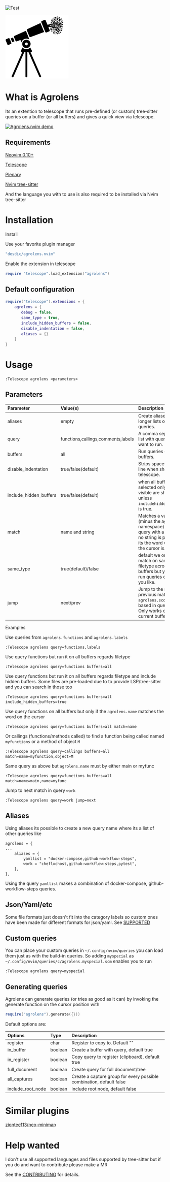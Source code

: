 ![Test](https://github.com/desdic/agrolens.nvim/actions/workflows/ci.yml/badge.svg)

![Agrolens](media/agrolens.png "Agrolens")

# What is Agrolens

Its an extention to telescope that runs pre-defined (or custom) tree-sitter queries on a buffer (or all buffers) and gives a quick view via telescope.

[![Agrolens.nvim demo](http://img.youtube.com/vi/qPXj1Egi64Y/0.jpg)](http://www.youtube.com/watch?v=qPXj1Egi64Y "Agrolens.nvim demo")


## Requirements

[Neovim 0.10+](https://github.com/neovim/neovim)

[Telescope](https://github.com/nvim-telescope/telescope.nvim)

[Plenary](https://github.com/nvim-lua/plenary.nvim)

[Nvim tree-sitter](https://github.com/nvim-treesitter/nvim-treesitter)

And the language you with to use is also required to be installed via Nvim tree-sitter

# Installation

Install 

Use your favorite plugin manager

```lua
"desdic/agrolens.nvim"
```

Enable the extension in telescope

```lua
require "telescope".load_extension("agrolens")
```

## Default configuration

```lua
require("telescope").extensions = {
    agrolens = {
       debug = false,
       same_type = true,
       include_hidden_buffers = false,
       disable_indentation = false,
       aliases = {}
    }
}
```

# Usage

```
:Telescope agrolens <parameters>
```

## Parameters

| Parameter | Value(s) | Description |
| :-- | :--| :---------- |
| aliases | empty | Create aliases for longer lists of queries. |
| query | functions,callings,comments,labels | A comma seperated list with queries you want to run. |
| buffers | all | Run queries on all buffers. | 
| disable_indentation | true/false(default) | Strips spaces from line when showing in telescope. |
| include_hidden_buffers | true/false(default) | when all buffers are selected only the visible are shown unless `includehiddenbuffers` is true. |
| match | name and string | Matches a variable (minus the agrolens namespace) from the query with a string. If no string is provided its the word where the cursor is. |
| same_type | true(default)/false | default we only match on same filetype across buffers but you can run queries on all if you like. |
| jump | next/prev | Jump to the next or previous match of `agrolens.scope` based in query input. Only works on current buffer. |


Examples

Use queries from `agrolens.functions` and `agrolens.labels`
```
:Telescope agrolens query=functions,labels
```

Use query functions but run it on all buffers regards filetype
```
:Telescope agrolens query=functions buffers=all
```

Use query functions but run it on all buffers regards filetype and include hidden buffers. Some files are pre-loaded
due to to provide LSP/tree-sitter and you can search in those too
```
:Telescope agrolens query=functions buffers=all include_hidden_buffers=true
```

Use query functions on all buffers but only if the `agrolens.name` matches the word on the cursor
```
:Telescope agrolens query=functions buffers=all match=name
```

Or callings (functions/methods called) to find a function being called named `myfunctions` or a method of object `M`
```
:Telescope agrolens query=callings buffers=all match=name=myfunction,object=M
```

Same query as above but `agrolens.name` must by either main or myfunc
```
:Telescope agrolens query=functions buffers=all match=name=main,name=myfunc
```

Jump to next match in query `work`

```
:Telescope agrolens query=work jump=next
```

## Aliases

Using aliases its possible to create a new query name where its a list of other queries like

```
agrolens = {
...
    aliases = {
        yamllist = "docker-compose,github-workflow-steps",
        work = "cheflxchost,github-workflow-steps,pytest",
    },
},
```

Using the query `yamllist` makes a combination of docker-compose, github-workflow-steps queries.

## Json/Yaml/etc

Some file formats just doesn't fit into the category labels so custom ones have been made for different formats for json/yaml. See  [SUPPORTED](SUPPORTED.md)

## Custom queries

You can place your custom queries in `~/.config/nvim/queries` you can load them just as with the build-in queries. So adding `myspecial` as `~/.config/nvim/queries/c/agrolens.myspecial.scm` enables you to run

```
:Telescope agrolens query=myspecial
```

## Generating queries

Agrolens can generate queries (or tries as good as it can) by invoking the generate function on the cursor position with

```lua
require("agrolens").generate({}))
```

Default options are:

| Options | Type | Description |
| :-- | :-- | :---------- |
| register | char | Register to copy to. Default ""|
| in_buffer | boolean | Create a buffer with query, default true|
| in_register | boolean | Copy query to register (clipboard), default true|
| full_document | boolean | Create query for full document/tree|
| all_captures | boolean | Create a capture group for every possible combination, default false|
| include_root_node | boolean | include root node, default false |

# Similar plugins

[ziontee113/neo-minimap](https://github.com/ziontee113/neo-minimap)

# Help wanted

I don't use all supported languages and files supported by tree-sitter but if you do and want to contribute please make a MR

See the [CONTRIBUTING](CONTRIBUTING.md) for details.
